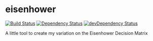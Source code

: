 # eisenhower
[![Build Status](https://travis-ci.org/fuzzyfox/eisenhower.svg?branch=master)](https://travis-ci.org/fuzzyfox/eisenhower)
[![Dependency Status](https://david-dm.org/fuzzyfox/eisenhower.svg)](https://david-dm.org/fuzzyfox/eisenhower)
[![devDependency Status](https://david-dm.org/fuzzyfox/eisenhower/dev-status.svg)](https://david-dm.org/fuzzyfox/eisenhower#info=devDependencies)

A little tool to create my variation on the Eisenhower Decision Matrix
